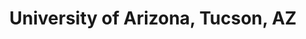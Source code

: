 ---
title: "University of Arizona, Tucson, AZ"
project_id: 
conf_date: 1996-12-06
conference_id: ""
presenters:
   - peter_bandettini
summary: "University of Arizona, Tucson, AZ"
file: /assets/presentations/
filename: 
layout: presentation
---